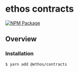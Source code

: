 # ethos contracts

[![NPM Package](https://img.shields.io/npm/v/@ethos/contracts.svg)](https://www.npmjs.org/package/@ethos/contracts)

## Overview

### Installation

```
$ yarn add @ethos/contracts
```
